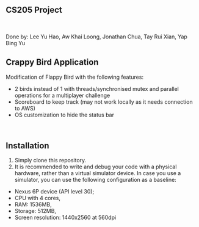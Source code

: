 ## CS205 Project

<br/>

Done by: Lee Yu Hao, Aw Khai Loong, Jonathan Chua, Tay Rui Xian, Yap Bing Yu

## Crappy Bird Application

Modification of Flappy Bird with the following features:

- 2 birds instead of 1 with threads/synchronised mutex and parallel operations for a multiplayer challenge
- Scoreboard to keep track (may not work locally as it needs connection to AWS)
- OS customization to hide the status bar

<br/>

## Installation

1) Simply clone this repository. 
2) It is recommended to write and debug your code with a physical hardware, rather than a
virtual simulator device. In case you use a simulator, you can use the following configuration
as a baseline:
- Nexus 6P device (API level 30);
- CPU with 4 cores,
- RAM: 1536MB,
- Storage: 512MB,
- Screen resolution: 1440x2560 at 560dpi